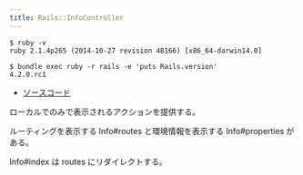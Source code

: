 ```yaml
---
title: Rails::InfoController
---
```


```
$ ruby -v
ruby 2.1.4p265 (2014-10-27 revision 48166) [x86_64-darwin14.0]
```

```
$ bundle exec ruby -r rails -e 'puts Rails.version'
4.2.0.rc1
```

* [ソースコード](https://github.com/rails/rails/blob/v4.2.0.rc1/railties/lib/rails/info_controller.rb)

ローカルでのみで表示されるアクションを提供する。

ルーティングを表示する Info#routes と環境情報を表示する Info#properties がある。

Info#index は routes にリダイレクトする。
